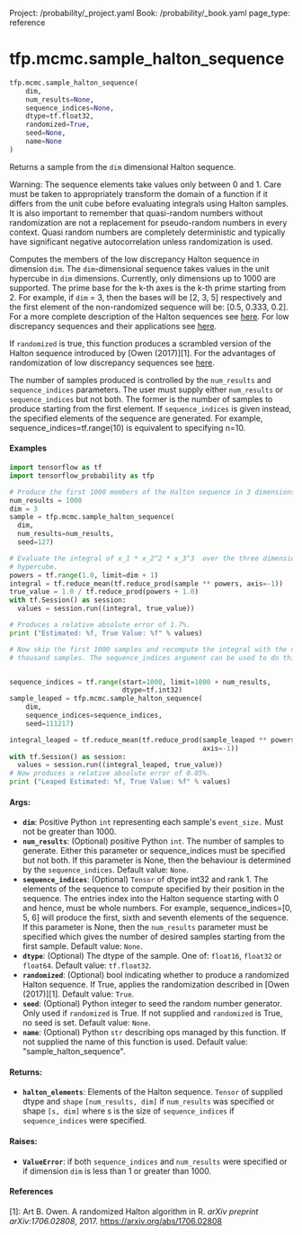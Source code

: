 Project: /probability/_project.yaml
Book: /probability/_book.yaml
page_type: reference
<div itemscope itemtype="http://developers.google.com/ReferenceObject">
<meta itemprop="name" content="tfp.mcmc.sample_halton_sequence" />
</div>

# tfp.mcmc.sample_halton_sequence

``` python
tfp.mcmc.sample_halton_sequence(
    dim,
    num_results=None,
    sequence_indices=None,
    dtype=tf.float32,
    randomized=True,
    seed=None,
    name=None
)
```

Returns a sample from the `dim` dimensional Halton sequence.

Warning: The sequence elements take values only between 0 and 1. Care must be
taken to appropriately transform the domain of a function if it differs from
the unit cube before evaluating integrals using Halton samples. It is also
important to remember that quasi-random numbers without randomization are not
a replacement for pseudo-random numbers in every context. Quasi random numbers
are completely deterministic and typically have significant negative
autocorrelation unless randomization is used.

Computes the members of the low discrepancy Halton sequence in dimension
`dim`. The `dim`-dimensional sequence takes values in the unit hypercube in
`dim` dimensions. Currently, only dimensions up to 1000 are supported. The
prime base for the k-th axes is the k-th prime starting from 2. For example,
if `dim` = 3, then the bases will be [2, 3, 5] respectively and the first
element of the non-randomized sequence will be: [0.5, 0.333, 0.2]. For a more
complete description of the Halton sequences see
[here](https://en.wikipedia.org/wiki/Halton_sequence). For low discrepancy
sequences and their applications see
[here](https://en.wikipedia.org/wiki/Low-discrepancy_sequence).

If `randomized` is true, this function produces a scrambled version of the
Halton sequence introduced by [Owen (2017)][1]. For the advantages of
randomization of low discrepancy sequences see [here](
https://en.wikipedia.org/wiki/Quasi-Monte_Carlo_method#Randomization_of_quasi-Monte_Carlo).

The number of samples produced is controlled by the `num_results` and
`sequence_indices` parameters. The user must supply either `num_results` or
`sequence_indices` but not both.
The former is the number of samples to produce starting from the first
element. If `sequence_indices` is given instead, the specified elements of
the sequence are generated. For example, sequence_indices=tf.range(10) is
equivalent to specifying n=10.

#### Examples

```python
import tensorflow as tf
import tensorflow_probability as tfp

# Produce the first 1000 members of the Halton sequence in 3 dimensions.
num_results = 1000
dim = 3
sample = tfp.mcmc.sample_halton_sequence(
  dim,
  num_results=num_results,
  seed=127)

# Evaluate the integral of x_1 * x_2^2 * x_3^3  over the three dimensional
# hypercube.
powers = tf.range(1.0, limit=dim + 1)
integral = tf.reduce_mean(tf.reduce_prod(sample ** powers, axis=-1))
true_value = 1.0 / tf.reduce_prod(powers + 1.0)
with tf.Session() as session:
  values = session.run((integral, true_value))

# Produces a relative absolute error of 1.7%.
print ("Estimated: %f, True Value: %f" % values)

# Now skip the first 1000 samples and recompute the integral with the next
# thousand samples. The sequence_indices argument can be used to do this.


sequence_indices = tf.range(start=1000, limit=1000 + num_results,
                            dtype=tf.int32)
sample_leaped = tfp.mcmc.sample_halton_sequence(
    dim,
    sequence_indices=sequence_indices,
    seed=111217)

integral_leaped = tf.reduce_mean(tf.reduce_prod(sample_leaped ** powers,
                                                axis=-1))
with tf.Session() as session:
  values = session.run((integral_leaped, true_value))
# Now produces a relative absolute error of 0.05%.
print ("Leaped Estimated: %f, True Value: %f" % values)
```

#### Args:

* <b>`dim`</b>: Positive Python `int` representing each sample's `event_size.` Must
    not be greater than 1000.
* <b>`num_results`</b>: (Optional) positive Python `int`. The number of samples to
    generate. Either this parameter or sequence_indices must be specified but
    not both. If this parameter is None, then the behaviour is determined by
    the `sequence_indices`.
    Default value: `None`.
* <b>`sequence_indices`</b>: (Optional) `Tensor` of dtype int32 and rank 1. The
    elements of the sequence to compute specified by their position in the
    sequence. The entries index into the Halton sequence starting with 0 and
    hence, must be whole numbers. For example, sequence_indices=[0, 5, 6] will
    produce the first, sixth and seventh elements of the sequence. If this
    parameter is None, then the `num_results` parameter must be specified
    which gives the number of desired samples starting from the first sample.
    Default value: `None`.
* <b>`dtype`</b>: (Optional) The dtype of the sample. One of: `float16`, `float32` or
    `float64`.
    Default value: `tf.float32`.
* <b>`randomized`</b>: (Optional) bool indicating whether to produce a randomized
    Halton sequence. If True, applies the randomization described in
    [Owen (2017)][1].
    Default value: `True`.
* <b>`seed`</b>: (Optional) Python integer to seed the random number generator. Only
    used if `randomized` is True. If not supplied and `randomized` is True,
    no seed is set.
    Default value: `None`.
* <b>`name`</b>:  (Optional) Python `str` describing ops managed by this function. If
    not supplied the name of this function is used.
    Default value: "sample_halton_sequence".


#### Returns:

* <b>`halton_elements`</b>: Elements of the Halton sequence. `Tensor` of supplied dtype
    and `shape` `[num_results, dim]` if `num_results` was specified or shape
    `[s, dim]` where s is the size of `sequence_indices` if `sequence_indices`
    were specified.


#### Raises:

* <b>`ValueError`</b>: if both `sequence_indices` and `num_results` were specified or
    if dimension `dim` is less than 1 or greater than 1000.

#### References

[1]: Art B. Owen. A randomized Halton algorithm in R. _arXiv preprint
     arXiv:1706.02808_, 2017. https://arxiv.org/abs/1706.02808